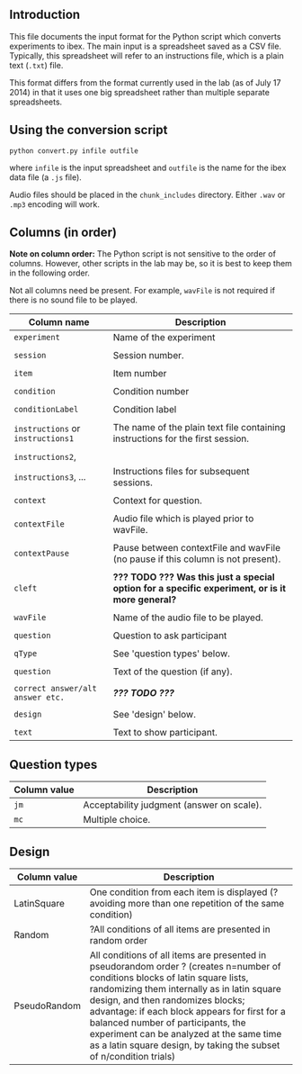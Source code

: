 Introduction
-----
This file documents the input format for the Python script which converts
experiments to ibex. The main input is a spreadsheet saved as a CSV file.
Typically, this spreadsheet will refer to an instructions file, which is a plain
text (`.txt`) file.

This format differs from the format currently used in the lab (as of July 17 2014)
in that it uses one big spreadsheet rather than multiple separate spreadsheets.

Using the conversion script
-----

    python convert.py infile outfile

where `infile` is the input spreadsheet and `outfile` is the name for the ibex
data file (a `.js` file).

Audio files should be placed in the `chunk_includes` directory. Either `.wav`
or `.mp3` encoding will work.

Columns (in order)
-----

**Note on column order:** The Python script is not sensitive to the order
of columns. However, other scripts in the lab may be, so it is best to keep
them in the following order.

Not all columns need be present. For example, `wavFile` is not required if
there is no sound file to be played.

Column name                       | Description
----------------------------------|------------
`experiment`                      | Name of the experiment
                                  |
`session`                         | Session number.
                                  |
`item`                            | Item number
                                  |
`condition`                       | Condition number
                                  |
`conditionLabel`                  | Condition label
                                  |
`instructions` or `instructions1` | The name of the plain text file containing instructions for the first session.
                                  |
`instructions2`,                  |
`instructions3`, ...              | Instructions files for subsequent sessions.
                                  |
`context`                         | Context for question.
                                  |
`contextFile`                     | Audio file which is played prior to wavFile.
                                  |
`contextPause`                    | Pause between contextFile and wavFile (no pause if this column is not present).
                                  |
`cleft`                           | **??? TODO ??? Was this just a special option for a specific experiment, or is it more general?**
                                  |
`wavFile`                         | Name of the audio file to be played.
                                  |
`question`                        | Question to ask participant
                                  |
`qType`                           | See 'question types' below.
                                  |
`question`                        | Text of the question (if any).
                                  |
`correct answer/alt answer etc.`  | ***??? TODO ???***
                                  |
`design`                          | See 'design' below.
                                  |
`text`                            | Text to show participant.


Question types
--------------


Column value | Description
-------------|------------
`jm`         | Acceptability judgment (answer on scale).
`mc`         | Multiple choice.


Design
------

Column value      | Description
------------------|------------
LatinSquare       | One condition from each item is displayed (?avoiding more than one repetition of the same condition)
Random            | ?All conditions of all items are presented in random order
PseudoRandom      | All conditions of all items are presented in pseudorandom order ? (creates n=number of conditions blocks of latin square lists, randomizing them internally as in latin square design, and then randomizes blocks; advantage: if each block appears for first for a balanced number of participants, the experiment can be analyzed at the same time as a latin square design, by taking the subset of n/condition trials)
